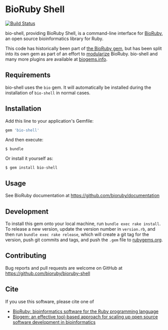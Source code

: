 # BioRuby Shell

[![Build Status](https://secure.travis-ci.org/bioruby/bio-shell.png)](http://travis-ci.org/bioruby/bio-shell)

bio-shell, providing BioRuby Shell, is a command-line interface for
[BioRuby](http://bioruby.org/), an open source bioinformatics library
for Ruby.

This code has historically been part of
[the BioRuby gem](https://github.com/bioruby/bioruby),
but has been split into its own gem as part of an effort to
[modularize](http://bioruby.open-bio.org/wiki/Plugins) BioRuby.
bio-shell and many more plugins are available at
[biogems.info](http://www.biogems.info/).


## Requirements

bio-shell uses the `bio` gem. It will automatically be installed
during the installation of `bio-shell` in normal cases.


## Installation

Add this line to your application's Gemfile:

```ruby
gem 'bio-shell'
```

And then execute:

    $ bundle

Or install it yourself as:

    $ gem install bio-shell

## Usage

See BioRuby documentation at https://github.com/bioruby/documentation

## Development

To install this gem onto your local machine, run `bundle exec rake install`.
To release a new version, update the version number in `version.rb`,
and then run `bundle exec rake release`, which will create a git tag
for the version, push git commits and tags, and push the `.gem` file
to [rubygems.org](https://rubygems.org).

## Contributing

Bug reports and pull requests are welcome on GitHub at
https://github.com/bioruby/bioruby-shell

## Cite

If you use this software, please cite one of

* [BioRuby: bioinformatics software for the Ruby programming language](http://dx.doi.org/10.1093/bioinformatics/btq475)
* [Biogem: an effective tool-based approach for scaling up open source software development in bioinformatics](http://dx.doi.org/10.1093/bioinformatics/bts080)

